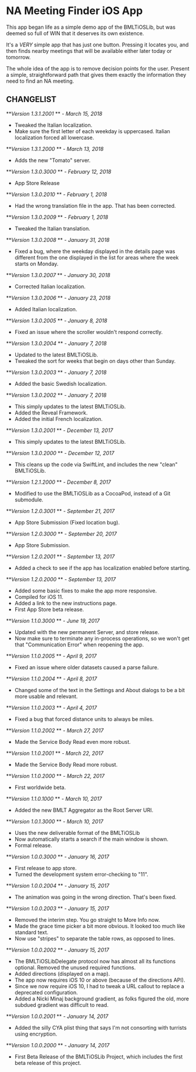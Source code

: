 NA Meeting Finder iOS App
=========================

This app began life as a simple demo app of the BMLTiOSLib, but was deemed so full of WIN that it deserves its own existence.

It's a *VERY* simple app that has just one button. Pressing it locates you, and then finds nearby meetings that will be available either later today or tomorrow.

The whole idea of the app is to remove decision points for the user. Present a simple, straightforward path that gives them exactly the information they need to find an NA meeting.

CHANGELIST
----------
***Version 1.3.1.2001* ** *- March 15, 2018*

- Tweaked the Italian localization.
- Make sure the first letter of each weekday is uppercased. Italian localization forced all lowercase.

***Version 1.3.1.2000* ** *- March 13, 2018*

- Adds the new "Tomato" server.

***Version 1.3.0.3000* ** *- February 12, 2018*

- App Store Release

***Version 1.3.0.2010* ** *- February 1, 2018*

- Had the wrong translation file in the app. That has been corrected.

***Version 1.3.0.2009* ** *- February 1, 2018*

- Tweaked the Italian translation.

***Version 1.3.0.2008* ** *- January 31, 2018*

- Fixed a bug, where the weekday displayed in the details page was different from the one displayed in the list for areas where the week starts on Monday.

***Version 1.3.0.2007* ** *- January 30, 2018*

- Corrected Italian localization.

***Version 1.3.0.2006* ** *- January 23, 2018*

- Added Italian localization.

***Version 1.3.0.2005* ** *- January 8, 2018*

- Fixed an issue where the scroller wouldn't respond correctly.

***Version 1.3.0.2004* ** *- January 7, 2018*

- Updated to the latest BMLTiOSLib.
- Tweaked the sort for weeks that begin on days other than Sunday.

***Version 1.3.0.2003* ** *- January 7, 2018*

- Added the basic Swedish localization.

***Version 1.3.0.2002* ** *- January 7, 2018*

- This simply updates to the latest BMLTiOSLib.
- Added the Reveal Framework.
- Added the initial French localization.

***Version 1.3.0.2001* ** *- December 13, 2017*

- This simply updates to the latest BMLTiOSLib.

***Version 1.3.0.2000* ** *- December 12, 2017*

- This cleans up the code via SwiftLint, and includes the new "clean" BMLTiOSLib.

***Version 1.2.1.2000* ** *- December 8, 2017*

- Modified to use the BMLTiOSLib as a CocoaPod, instead of a Git submodule.

***Version 1.2.0.3001* ** *- September 21, 2017*

- App Store Submission (Fixed location bug).

***Version 1.2.0.3000* ** *- September 20, 2017*

- App Store Submission.

***Version 1.2.0.2001* ** *- September 13, 2017*

- Added a check to see if the app has localization enabled before starting.

***Version 1.2.0.2000* ** *- September 13, 2017*

- Added some basic fixes to make the app more responsive.
- Compiled for iOS 11.
- Added a link to the new instructions page.
- First App Store beta release.

***Version 1.1.0.3000* ** *- June 19, 2017*

- Updated with the new permanent Server, and store release.
- Now make sure to terminate any in-process operations, so we won't get that "Communication Error" when reopening the app.

***Version 1.1.0.2005* ** *- April 9, 2017*

- Fixed an issue where older datasets caused a parse failure.

***Version 1.1.0.2004* ** *- April 8, 2017*

- Changed some of the text in the Settings and About dialogs to be a bit more usable and relevant.

***Version 1.1.0.2003* ** *- April 4, 2017*

- Fixed a bug that forced distance units to always be miles.

***Version 1.1.0.2002* ** *- March 27, 2017*

- Made the Service Body Read even more robust.

***Version 1.1.0.2001* ** *- March 22, 2017*

- Made the Service Body Read more robust.

***Version 1.1.0.2000* ** *- March 22, 2017*

- First worldwide beta.

***Version 1.1.0.1000* ** *- March 10, 2017*

- Added the new BMLT Aggregator as the Root Server URI.

***Version 1.0.1.3000* ** *- March 10, 2017*

- Uses the new deliverable format of the BMLTiOSLib
- Now automatically starts a search if the main window is shown.
- Formal release.

***Version 1.0.0.3000* ** *- January 16, 2017*

- First release to app store.
- Turned the development system error-checking to "11".

***Version 1.0.0.2004* ** *- January 15, 2017*

- The animation was going in the wrong direction. That's been fixed.

***Version 1.0.0.2003* ** *- January 15, 2017*

- Removed the interim step. You go straight to More Info now.
- Made the grace time picker a bit more obvious. It looked too much like standard text.
- Now use "stripes" to separate the table rows, as opposed to lines.

***Version 1.0.0.2002* ** *- January 15, 2017*

- The BMLTiOSLibDelegate protocol now has almost all its functions optional. Removed the unused required functions.
- Added directions (displayed on a map).
- The app now requires iOS 10 or above (because of the directions API).
- Since we now require iOS 10, I had to tweak a URL callout to replace a deprecated configuration.
- Added a Nicki Minaj background gradient, as folks figured the old, more subdued gradient was difficult to read.

***Version 1.0.0.2001* ** *- January 14, 2017*

- Added the silly CYA plist thing that says I'm not consorting with turrists using encryption.

***Version 1.0.0.2000* ** *- January 14, 2017*

- First Beta Release of the BMLTiOSLib Project, which includes the first beta release of this project.
